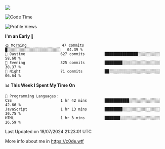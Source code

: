 <a href="https://wakatime.com"><img src="https://wakatime.com/share/@c0dezin/b7f18a7c-ab3a-40b8-8bc7-b1b7bf71f1d6.svg" /></a>

<!--START_SECTION:waka-->
![Code Time](http://img.shields.io/badge/Code%20Time-75%20hrs%2032%20mins-blue)

![Profile Views](http://img.shields.io/badge/Profile%20Views-0-blue)

**I'm an Early 🐤** 

```text
🌞 Morning                47 commits          █░░░░░░░░░░░░░░░░░░░░░░░░   04.39 % 
🌆 Daytime                627 commits         ███████████████░░░░░░░░░░   58.60 % 
🌃 Evening                325 commits         ████████░░░░░░░░░░░░░░░░░   30.37 % 
🌙 Night                  71 commits          ██░░░░░░░░░░░░░░░░░░░░░░░   06.64 % 
```


📊 **This Week I Spent My Time On** 

```text
💬 Programming Languages: 
CSS                      1 hr 42 mins        ███████████░░░░░░░░░░░░░░   42.66 % 
JavaScript               1 hr 13 mins        ████████░░░░░░░░░░░░░░░░░   30.75 % 
HTML                     1 hr 3 mins         ███████░░░░░░░░░░░░░░░░░░   26.59 % 
```


 Last Updated on 18/07/2024 21:23:01 UTC
<!--END_SECTION:waka-->

More info about me in https://c0de.wtf

